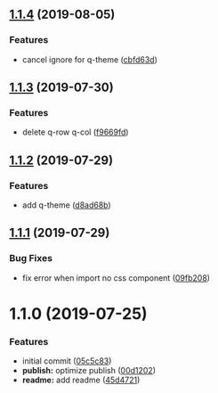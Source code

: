 ## [1.1.4](https://github.com/Qymh/babel-plugin-vueq/compare/v1.1.3...v1.1.4) (2019-08-05)


### Features

* cancel ignore for q-theme ([cbfd63d](https://github.com/Qymh/babel-plugin-vueq/commit/cbfd63d))



## [1.1.3](https://github.com/Qymh/babel-plugin-vueq/compare/v1.1.2...v1.1.3) (2019-07-30)


### Features

* delete q-row q-col ([f9669fd](https://github.com/Qymh/babel-plugin-vueq/commit/f9669fd))



## [1.1.2](https://github.com/Qymh/babel-plugin-vueq/compare/v1.1.1...v1.1.2) (2019-07-29)


### Features

* add q-theme ([d8ad68b](https://github.com/Qymh/babel-plugin-vueq/commit/d8ad68b))



## [1.1.1](https://github.com/Qymh/babel-plugin-vueq/compare/v1.1.0...v1.1.1) (2019-07-29)


### Bug Fixes

* fix error when import no css component ([09fb208](https://github.com/Qymh/babel-plugin-vueq/commit/09fb208))



# 1.1.0 (2019-07-25)


### Features

* initial commit ([05c5c83](https://github.com/Qymh/babel-plugin-vueq/commit/05c5c83))
* **publish:** optimize publish ([00d1202](https://github.com/Qymh/babel-plugin-vueq/commit/00d1202))
* **readme:** add readme ([45d4721](https://github.com/Qymh/babel-plugin-vueq/commit/45d4721))



